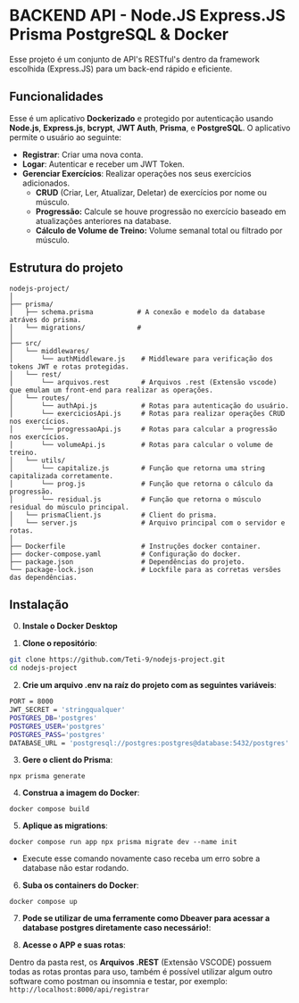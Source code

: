 # BACKEND API - Node.JS Express.JS Prisma PostgreSQL & Docker

Esse projeto é um conjunto de API's RESTful's dentro da framework escolhida (Express.JS) para um back-end rápido e eficiente.

## Funcionalidades

Esse é um aplicativo **Dockerizado** e protegido por autenticação usando **Node.js**, **Express.js**, **bcrypt**, **JWT Auth**, **Prisma**, e **PostgreSQL**. O aplicativo permite o usuário ao seguinte:

- **Registrar**: Criar uma nova conta.
- **Logar**: Autenticar e receber um JWT Token.
- **Gerenciar Exercícios**: Realizar operações nos seus exercícios adicionados.
  - **CRUD** (Criar, Ler, Atualizar, Deletar) de exercícios por nome ou músculo.
  - **Progressão:** Calcule se houve progressão no exercício baseado em atualizações anteriores na database.
  - **Cálculo de Volume de Treino:** Volume semanal total ou filtrado por músculo.

## Estrutura do projeto

```
nodejs-project/
│
├── prisma/
│   ├── schema.prisma           # A conexão e modelo da database atráves do prisma.
│   └── migrations/             #
│
├── src/
│   └── middlewares/
│       └── authMiddleware.js    # Middleware para verificação dos tokens JWT e rotas protegidas.
│   └── rest/
│       └── arquivos.rest        # Arquivos .rest (Extensão vscode) que emulam um front-end para realizar as operações.
│   └── routes/
│       └── authApi.js           # Rotas para autenticação do usuário.
│       └── exerciciosApi.js     # Rotas para realizar operações CRUD nos exercícios.
│       └── progressaoApi.js     # Rotas para calcular a progressão nos exercícios.
│       └── volumeApi.js         # Rotas para calcular o volume de treino.
│   └── utils/
│       └── capitalize.js        # Função que retorna uma string capitalizada corretamente.
│       └── prog.js              # Função que retorna o cálculo da progressão.
│       └── residual.js          # Função que retorna o músculo residual do músculo principal.
│   └── prismaClient.js          # Client do prisma.
│   └── server.js                # Arquivo principal com o servidor e rotas.
│
├── Dockerfile                   # Instruções docker container.
├── docker-compose.yaml          # Configuração do docker.
├── package.json                 # Dependências do projeto.
└── package-lock.json            # Lockfile para as corretas versões das dependências.
```

## Instalação

0. **Instale o Docker Desktop**

1. **Clone o repositório**:

```bash
git clone https://github.com/Teti-9/nodejs-project.git
cd nodejs-project
```

2. **Crie um arquivo .env na raíz do projeto com as seguintes variáveis**:

```bash
PORT = 8000
JWT_SECRET = 'stringqualquer'
POSTGRES_DB='postgres'
POSTGRES_USER='postgres'
POSTGRES_PASS='postgres'
DATABASE_URL = 'postgresql://postgres:postgres@database:5432/postgres'
```

3. **Gere o client do Prisma**:

`npx prisma generate`

4. **Construa a imagem do Docker**:

`docker compose build`

5. **Aplique as migrations**:

`docker compose run app npx prisma migrate dev --name init`

- Execute esse comando novamente caso receba um erro sobre a database não estar rodando.

6. **Suba os containers do Docker**:

`docker compose up`

7. **Pode se utilizar de uma ferramente como Dbeaver para acessar a database postgres diretamente caso necessário!**:

8. **Acesse o APP e suas rotas**:

Dentro da pasta rest, os **Arquivos .REST** (Extensão VSCODE) possuem todas as rotas prontas para uso, também é possível utilizar algum outro software como postman ou insomnia e testar, por exemplo: `http://localhost:8000/api/registrar`
